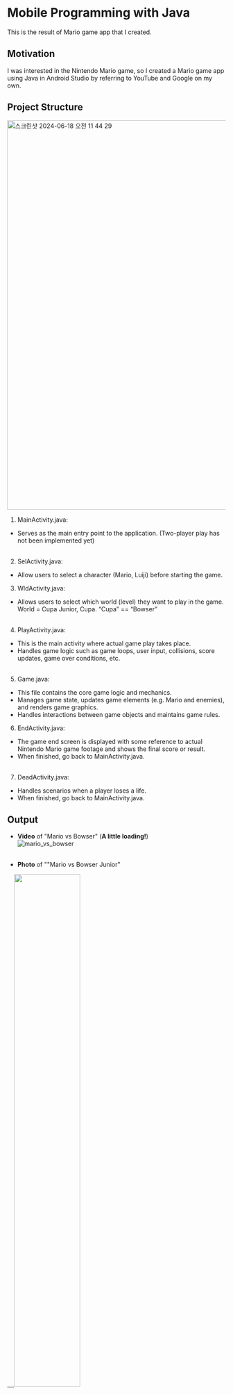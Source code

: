 # Mobile Programming with Java
This is the result of Mario game app that I created.


## Motivation
I was interested in the Nintendo Mario game, so I created a Mario game app using Java in Android Studio by referring to YouTube and Google on my own.


## Project Structure
<img width="897" alt="스크린샷 2024-06-18 오전 11 44 29" src="https://github.com/joon-hee-kim/MarioGameApp/assets/121689436/643e6acd-5675-4cf4-99d8-e3e5ece96968"> </br>

1. MainActivity.java: </br>
- Serves as the main entry point to the application. (Two-player play has not been implemented yet) </br>
 
2. SelActivity.java: </br>
- Allow users to select a character (Mario, Luiji) before starting the game. </br> 

3. WldActivity.java: </br>
- Allows users to select which world (level) they want to play in the game. World = Cupa Junior, Cupa. “Cupa” == “Bowser” </br>
 
4. PlayActivity.java: </br>
- This is the main activity where actual game play takes place. </br>
- Handles game logic such as game loops, user input, collisions, score updates, game over conditions, etc. </br>
 
5. Game.java: </br>
- This file contains the core game logic and mechanics. </br>
- Manages game state, updates game elements (e.g. Mario and enemies), and renders game graphics. </br>
- Handles interactions between game objects and maintains game rules. </br>

6. EndActivity.java: </br>
- The game end screen is displayed with some reference to actual Nintendo Mario game footage and shows the final score or result. </br>
- When finished, go back to MainActivity.java. </br>
 
7. DeadActivity.java: </br>
- Handles scenarios when a player loses a life. </br>
- When finished, go back to MainActivity.java. </br>

## Output
* **Video** of "Mario vs Bowser" (**A little loading!**) </br>
![mario_vs_bowser](https://github.com/joon-hee-kim/MarioGameApp/assets/121689436/024d3365-4935-451a-9b5a-57a70d94c2bf) </br></br>

* **Photo** of ""Mario vs Bowser Junior" </br>
<a href="https://github.com/joon-hee-kim/MarioGameApp">
    &nbsp;&nbsp;&nbsp;&nbsp;<img src="https://github.com/joon-hee-kim/MarioGameApp/assets/121689436/8855a495-363d-4008-b617-315b74f8b710" width="55%" height="55%">
</a> </br></br>

* **Photo** of ""Luiji vs Bowser Junior" </br>
<a href="https://github.com/joon-hee-kim/MarioGameApp">
    &nbsp;&nbsp;&nbsp;&nbsp;<img src="https://github.com/joon-hee-kim/MarioGameApp/assets/121689436/bee199d3-1a55-4b38-ae17-619385191e1d" width="55%" height="55%">
</a> </br></br>

* **Photo** of "Luiji vs Bowser" </br>
<a href="https://github.com/joon-hee-kim/MarioGameApp">
    &nbsp;&nbsp;&nbsp;&nbsp;<img src="https://github.com/joon-hee-kim/MarioGameApp/assets/121689436/e0d2d2b3-1f4e-4873-ade8-140fbaf59192" width="55%" height="55%">
</a> </br></br>

 
## ✔️ Source
* Youtube video you referenced: [Reference Link](https://www.youtube.com/watch?v=i-Wg6oc8X04&t=1s) </br>
* GitHub source of the referenced YouTuber: [Reference Link](https://github.com/jgs901221/Android-basic-game-making-source) </br>
